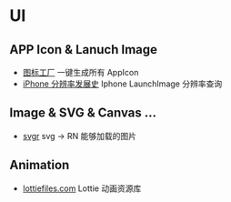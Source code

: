 # UI

## APP Icon & Lanuch Image

- [图标工厂](https://icon.wuruihong.com/) 一键生成所有 AppIcon
- [iPhone 分辨率发展史](https://www.paintcodeapp.com/news/ultimate-guide-to-iphone-resolutions) Iphone LaunchImage 分辨率查询

## Image & SVG & Canvas ...

- [svgr](https://www.smooth-code.com/open-source/svgr/playground/) svg -> RN 能够加载的图片

## Animation

- [lottiefiles.com](https://lottiefiles.com/) Lottie 动画资源库
